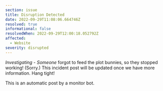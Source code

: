 ```yaml
---
section: issue
title: Disruption Detected
date: 2022-09-29T11:08:06.664746Z
resolved: true
informational: false
resolvedWhen: 2022-09-29T12:00:18.052792Z
affected:
  - Website
severity: disrupted
---
```

*Investigating* - _Someone_ forgot to feed the plot bunnies, so they stopped working! (Sorry.) This incident post will be updated once we have more information. Hang tight!

This is an automatic post by a monitor bot.
        